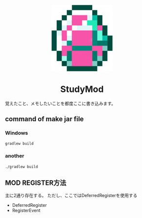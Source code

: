 <p align="center"><img src="https://raw.githubusercontent.com/Himabitoo/forge-mod-study/main/src/main/resources/assets/studymod/textures/item/red_diamond.png" alt="Logo" width="200"></p>
<h1 align="center">StudyMod</h1>
<p>覚えたこと、メモしたいことを都度ここに書き込みます。</p>

## command of make jar file
### Windows
````java:Windows
gradlew build
````
### another
````java:Windows
./gradlew build
````

## MOD REGISTER方法
主に2通り存在する。
ただし、ここではDeferredRegisterを使用する
- DeferredRegister
- RegisterEvent



